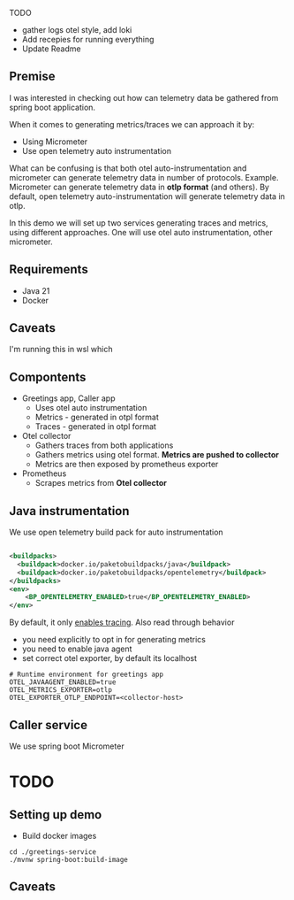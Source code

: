 TODO
- gather logs otel style, add loki
- Add recepies for running everything
- Update Readme




## Premise

I was interested in checking out how can telemetry data be gathered from spring boot application. 

When it comes to generating metrics/traces we can approach it by:
- Using Micrometer
- Use open telemetry auto instrumentation 

What can be confusing is that both otel auto-instrumentation and micrometer can generate telemetry data in number of protocols.
Example. Micrometer can generate telemetry data in **otlp format** (and others). By default, open telemetry auto-instrumentation will generate telemetry data in otlp.

In this demo we will set up two services generating traces and metrics, using different approaches. 
One will use otel auto instrumentation, other micrometer.
 

## Requirements
- Java 21
- Docker

## Caveats
I'm running this in wsl which 

## Compontents

- Greetings app, Caller app
  - Uses otel auto instrumentation 
  - Metrics -  generated in otpl format
  - Traces - generated in otpl format
- Otel collector
  - Gathers traces from both applications
  - Gathers metrics using otel format. **Metrics are pushed to collector**
  - Metrics are then exposed by prometheus exporter
- Prometheus
  - Scrapes metrics from **Otel collector**

## Java instrumentation

We use open telemetry build pack for auto instrumentation
```xml

<buildpacks>
  <buildpack>docker.io/paketobuildpacks/java</buildpack>
  <buildpack>docker.io/paketobuildpacks/opentelemetry</buildpack>
</buildpacks>
<env>
    <BP_OPENTELEMETRY_ENABLED>true</BP_OPENTELEMETRY_ENABLED>
</env>
```
By default, it only [enables tracing](https://github.com/paketo-buildpacks/opentelemetry?tab=readme-ov-file#behavior). 
Also read through behavior
- you need explicitly to opt in for generating metrics
- you need to enable java agent
- set correct otel exporter, by default its localhost

```shell
# Runtime environment for greetings app
OTEL_JAVAAGENT_ENABLED=true
OTEL_METRICS_EXPORTER=otlp
OTEL_EXPORTER_OTLP_ENDPOINT=<collector-host>
```


## Caller service

We use spring boot Micrometer 

# TODO




## Setting up demo


- Build docker images
```
cd ./greetings-service
./mvnw spring-boot:build-image
```


## Caveats
